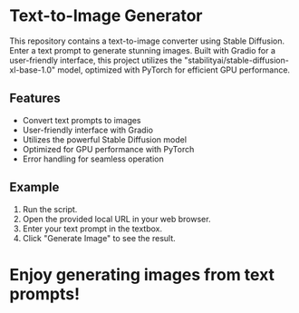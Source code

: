 # Text-to-Image Generator

This repository contains a text-to-image converter using Stable Diffusion. Enter a text prompt to generate stunning images. Built with Gradio for a user-friendly interface, this project utilizes the "stabilityai/stable-diffusion-xl-base-1.0" model, optimized with PyTorch for efficient GPU performance.

## Features

- Convert text prompts to images
- User-friendly interface with Gradio
- Utilizes the powerful Stable Diffusion model
- Optimized for GPU performance with PyTorch
- Error handling for seamless operation

## Example

1. Run the script.
2. Open the provided local URL in your web browser.
3. Enter your text prompt in the textbox.
4. Click "Generate Image" to see the result.

# Enjoy generating images from text prompts!
